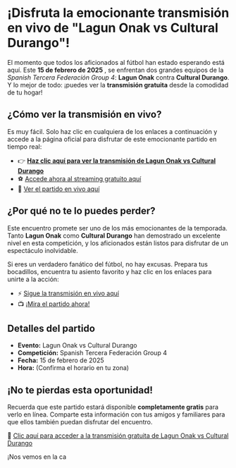# ¡Disfruta la emocionante transmisión en vivo de "Lagun Onak vs Cultural Durango"!

El momento que todos los aficionados al fútbol han estado esperando está aquí. Este **15 de febrero de 2025** , se enfrentan dos grandes equipos de la _Spanish Tercera Federación Group 4_: **Lagun Onak** contra **Cultural Durango**. Y lo mejor de todo: ¡puedes ver la **transmisión gratuita** desde la comodidad de tu hogar!

## ¿Cómo ver la transmisión en vivo?

Es muy fácil. Solo haz clic en cualquiera de los enlaces a continuación y accede a la página oficial para disfrutar de este emocionante partido en tiempo real:

- 👉 [**Haz clic aquí para ver la transmisión de Lagun Onak vs Cultural Durango**](https://tinyurl.com/livestreamfreeo?st=Lagun+Onak+vs+Cultural+Durango&si=ghc)
- ⚽ [Accede ahora al streaming gratuito aquí](https://tinyurl.com/livestreamfreeo?st=Lagun+Onak+vs+Cultural+Durango&si=ghc)
- 🎥 [Ver el partido en vivo aquí](https://tinyurl.com/livestreamfreeo?st=Lagun+Onak+vs+Cultural+Durango&si=ghc)

## ¿Por qué no te lo puedes perder?

Este encuentro promete ser uno de los más emocionantes de la temporada. Tanto **Lagun Onak** como **Cultural Durango** han demostrado un excelente nivel en esta competición, y los aficionados están listos para disfrutar de un espectáculo inolvidable.

Si eres un verdadero fanático del fútbol, no hay excusas. Prepara tus bocadillos, encuentra tu asiento favorito y haz clic en los enlaces para unirte a la acción:

- ⚡ [Sigue la transmisión en vivo aquí](https://tinyurl.com/livestreamfreeo?st=Lagun+Onak+vs+Cultural+Durango&si=ghc)
- 📺 [¡Mira el partido ahora!](https://tinyurl.com/livestreamfreeo?st=Lagun+Onak+vs+Cultural+Durango&si=ghc)

## Detalles del partido

- **Evento:** Lagun Onak vs Cultural Durango
- **Competición:** Spanish Tercera Federación Group 4
- **Fecha:** 15 de febrero de 2025
- **Hora:** (Confirma el horario en tu zona)

## ¡No te pierdas esta oportunidad!

Recuerda que este partido estará disponible **completamente gratis** para verlo en línea. Comparte esta información con tus amigos y familiares para que ellos también puedan disfrutar del encuentro.

🔗 [Clic aquí para acceder a la transmisión gratuita de Lagun Onak vs Cultural Durango](https://tinyurl.com/livestreamfreeo?st=Lagun+Onak+vs+Cultural+Durango&si=ghc)

¡Nos vemos en la ca
